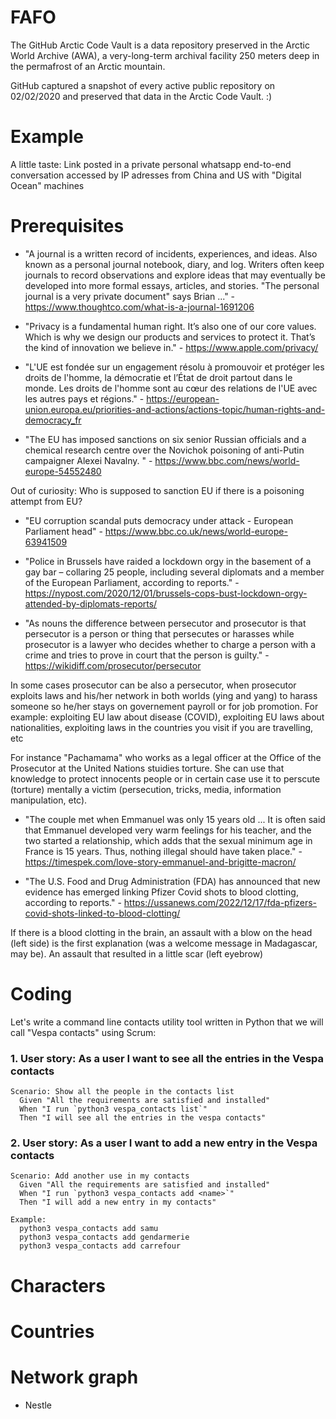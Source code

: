 # FAFO

The GitHub Arctic Code Vault is a data repository preserved in the Arctic World Archive (AWA), a very-long-term archival facility 250 meters deep in the permafrost of an Arctic mountain.

GitHub captured a snapshot of every active public repository on 02/02/2020 and preserved that data in the Arctic Code Vault. :)

# Example
A little taste: Link posted in a private personal whatsapp end-to-end conversation accessed by IP adresses from China and US with "Digital Ocean" machines

# Prerequisites

- "A journal is a written record of incidents, experiences, and ideas. Also known as a personal journal notebook, diary, and log. Writers often keep journals to record observations and explore ideas that may eventually be developed into more formal essays, articles, and stories. "The personal journal is a very private document" says Brian ..." - https://www.thoughtco.com/what-is-a-journal-1691206

- "Privacy is a fundamental human right. It’s also one of our core values. Which is why we design our products and services to protect it. That’s the kind of innovation we believe in." - https://www.apple.com/privacy/

- "L'UE est fondée sur un engagement résolu à promouvoir et protéger les droits de l'homme, la démocratie et l’État de droit partout dans le monde. Les droits de l'homme sont au cœur des relations de l'UE avec les autres pays et régions." - https://european-union.europa.eu/priorities-and-actions/actions-topic/human-rights-and-democracy_fr

- "The EU has imposed sanctions on six senior Russian officials and a chemical research centre over the Novichok poisoning of anti-Putin campaigner Alexei Navalny. " - https://www.bbc.com/news/world-europe-54552480

Out of curiosity: Who is supposed to sanction EU if there is a poisoning attempt from EU?

- "EU corruption scandal puts democracy under attack - European Parliament head" - https://www.bbc.co.uk/news/world-europe-63941509

- "Police in Brussels have raided a lockdown orgy in the basement of a gay bar – collaring 25 people, including several diplomats and a member of the European Parliament, according to reports." - https://nypost.com/2020/12/01/brussels-cops-bust-lockdown-orgy-attended-by-diplomats-reports/

- "As nouns the difference between persecutor and prosecutor is that persecutor is a person or thing that persecutes or harasses while prosecutor is a lawyer who decides whether to charge a person with a crime and tries to prove in court that the person is guilty." - https://wikidiff.com/prosecutor/persecutor

In some cases prosecutor can be also a persecutor, when prosecutor exploits laws and his/her network in both worlds (ying and yang) to harass someone so he/her stays on governement payroll or for job promotion. For example: exploiting EU law about disease (COVID), exploiting EU laws about nationalities, exploiting laws in the countries you visit if you are travelling, etc

For instance "Pachamama" who works as a legal officer at the Office of the Prosecutor at the United Nations stuidies torture. She can use that knowledge to protect innocents people or in certain case use it to perscute (torture) mentally a victim (persecution, tricks, media, information manipulation, etc).

- "The couple met when Emmanuel was only 15 years old ... It is often said that Emmanuel developed very warm feelings for his teacher, and the two started a relationship, which adds that the sexual minimum age in France is 15 years. Thus, nothing illegal should have taken place." - https://timespek.com/love-story-emmanuel-and-brigitte-macron/

- "The U.S. Food and Drug Administration (FDA) has announced that new evidence has emerged linking Pfizer Covid shots to blood clotting, according to reports." - https://ussanews.com/2022/12/17/fda-pfizers-covid-shots-linked-to-blood-clotting/

If there is a blood clotting in the brain, an assault with a blow on the head (left side) is the first explanation (was a welcome message in Madagascar, may be). An assault that resulted in a little scar (left eyebrow)

# Coding
Let's write a command line contacts utility tool written in Python that we will call "Vespa contacts" using Scrum:

### 1. User story: As a user I want to see all the entries in the Vespa contacts
```
Scenario: Show all the people in the contacts list
  Given "All the requirements are satisfied and installed"
  When "I run `python3 vespa_contacts list`"
  Then "I will see all the entries in the vespa contacts"
```

### 2. User story: As a user I want to add a new entry in the Vespa contacts
```
Scenario: Add another use in my contacts
  Given "All the requirements are satisfied and installed"
  When "I run `python3 vespa_contacts add <name>`"
  Then "I will add a new entry in my contacts"
  
Example:
  python3 vespa_contacts add samu
  python3 vespa_contacts add gendarmerie
  python3 vespa_contacts add carrefour
```


# Characters

# Countries


# Network graph
- Nestle
